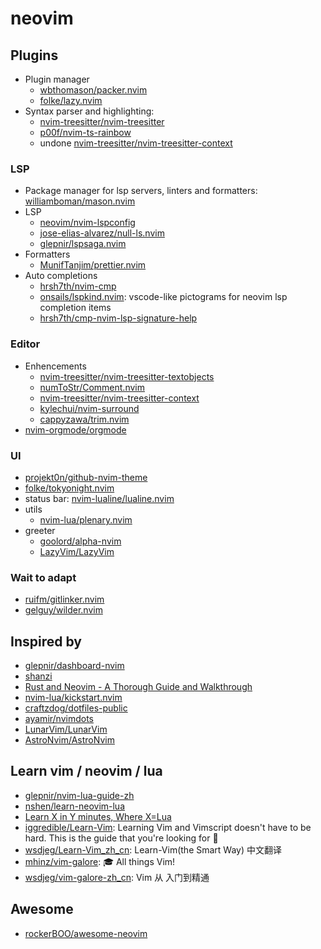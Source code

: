 # neovim

## Plugins

- Plugin manager
  - [wbthomason/packer.nvim](https://github.com/wbthomason/packer.nvim)
  - [folke/lazy.nvim](https://github.com/folke/lazy.nvim)
- Syntax parser and highlighting:
  - [nvim-treesitter/nvim-treesitter](https://github.com/nvim-treesitter/nvim-treesitter)
  - [p00f/nvim-ts-rainbow](https://github.com/p00f/nvim-ts-rainbow)
  - undone
    [nvim-treesitter/nvim-treesitter-context](https://github.com/nvim-treesitter/nvim-treesitter-context)

### LSP

- Package manager for lsp servers, linters and formatters:
  [williamboman/mason.nvim](https://github.com/williamboman/mason.nvim)
- LSP
  - [neovim/nvim-lspconfig](https://github.com/neovim/nvim-lspconfig)
  - [jose-elias-alvarez/null-ls.nvim](https://github.com/jose-elias-alvarez/null-ls.nvim)
  - [glepnir/lspsaga.nvim](https://github.com/glepnir/lspsaga.nvim)
- Formatters
  - [MunifTanjim/prettier.nvim](https://github.com/MunifTanjim/prettier.nvim)
- Auto completions
  - [hrsh7th/nvim-cmp](https://github.com/hrsh7th/nvim-cmp/)
  - [onsails/lspkind.nvim](https://github.com/onsails/lspkind.nvim): vscode-like
    pictograms for neovim lsp completion items
  - [hrsh7th/cmp-nvim-lsp-signature-help](https://github.com/hrsh7th/cmp-nvim-lsp-signature-help)

### Editor

- Enhencements
  - [nvim-treesitter/nvim-treesitter-textobjects](https://github.com/nvim-treesitter/nvim-treesitter-textobjects)
  - [numToStr/Comment.nvim](https://github.com/numToStr/Comment.nvim)
  - [nvim-treesitter/nvim-treesitter-context](https://github.com/nvim-treesitter/nvim-treesitter-context)
  - [kylechui/nvim-surround](https://github.com/kylechui/nvim-surround)
  - [cappyzawa/trim.nvim](https://github.com/cappyzawa/trim.nvim)
- [nvim-orgmode/orgmode](https://github.com/nvim-orgmode/orgmode)

### UI

<!-- - [dstein64/nvim-scrollview](https://github.com/dstein64/nvim-scrollview) -->

- [projekt0n/github-nvim-theme](https://github.com/projekt0n/github-nvim-theme)
- [folke/tokyonight.nvim](https://github.com/folke/tokyonight.nvim)
- status bar:
  [nvim-lualine/lualine.nvim](https://github.com/nvim-lualine/lualine.nvim)
- utils
  - [nvim-lua/plenary.nvim](https://github.com/nvim-lua/plenary.nvim)
- greeter
  - [goolord/alpha-nvim](https://github.com/goolord/alpha-nvim)
  - [LazyVim/LazyVim](https://github.com/LazyVim/LazyVim)

### Wait to adapt

- [ruifm/gitlinker.nvim](https://github.com/ruifm/gitlinker.nvim)
- [gelguy/wilder.nvim](https://github.com/gelguy/wilder.nvim)

## Inspired by

- [glepnir/dashboard-nvim](https://github.com/glepnir/dashboard-nvim)
- [shanzi](https://gist.github.com/shanzi/4604361)
- [Rust and Neovim - A Thorough Guide and Walkthrough](https://rsdlt.github.io/posts/rust-nvim-ide-guide-walkthrough-development-debug/)
- [nvim-lua/kickstart.nvim](https://github.com/nvim-lua/kickstart.nvim)
- [craftzdog/dotfiles-public](https://github.com/craftzdog/dotfiles-public)
- [ayamir/nvimdots](https://github.com/ayamir/nvimdots)
- [LunarVim/LunarVim](https://github.com/LunarVim/LunarVim)
- [AstroNvim/AstroNvim](https://github.com/AstroNvim/AstroNvim)

## Learn vim / neovim / lua

- [glepnir/nvim-lua-guide-zh](https://github.com/glepnir/nvim-lua-guide-zh)
- [nshen/learn-neovim-lua](https://github.com/nshen/learn-neovim-lua)
- [Learn X in Y minutes, Where X=Lua](https://learnxinyminutes.com/docs/lua/)
- [iggredible/Learn-Vim](https://github.com/iggredible/Learn-Vim): Learning Vim
  and Vimscript doesn't have to be hard. This is the guide that you're looking
  for 📖
- [wsdjeg/Learn-Vim_zh_cn](https://github.com/wsdjeg/Learn-Vim_zh_cn):
  Learn-Vim(the Smart Way) 中文翻译
- [mhinz/vim-galore](https://github.com/mhinz/vim-galore): 🎓 All things Vim!
- [wsdjeg/vim-galore-zh_cn](https://github.com/wsdjeg/vim-galore-zh_cn): Vim 从
  入门到精通

## Awesome

- [rockerBOO/awesome-neovim](https://github.com/rockerBOO/awesome-neovim)

